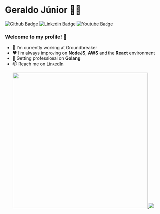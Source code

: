 # Geraldo Júnior 👨‍💻

[![Github Badge](https://img.shields.io/badge/-Github-000?style=flat-square&logo=Github&logoColor=white&link=https://github.com/gerjunior)](https://github.com/gerjunior) [![Linkedin Badge](https://img.shields.io/badge/-LinkedIn-blue?style=flat-square&logo=Linkedin&logoColor=white&link=https://www.linkedin.com/in/gerjunior/)](https://www.linkedin.com/in/gerjunior/) [![Youtube Badge](https://img.shields.io/youtube/views/1WVcZg9BWSM?label=Youtube&style=social)](https://www.youtube.com/watch?v=1WVcZg9BWSM)

### Welcome to my profile! 👋

- 👤 I’m currently working at Groundbreaker 
- ❤ I’m always improving on **NodeJS**, **AWS** and the **React** environment
- 🦾 Getting professional on **Golang** 
- 📫 Reach me on [LinkedIn](https://www.linkedin.com/in/gerjunior/)


<p align="center">
  <!-- <a href="https://github.com/anuraghazra/github-readme-stats">
    <img
      width="320"
      src="https://github-readme-stats.vercel.app/api/top-langs/?username=gerjunior&theme=dracula&custom_title=gerjunior's%20top%20langs"
    />
  </a> -->
  
  <a href="https://github.com/anuraghazra/github-readme-stats">
    <img
      width="435"
      src="https://github-readme-stats.vercel.app/api/wakatime?username=Gerjunior&theme=dracula&custom_title=gerjunior's%20week%20status"
    />
  </a>
  
  <a href="https://github.com/anuraghazra/github-readme-stats">
    <img
      src="https://github-readme-stats.vercel.app/api?username=gerjunior&count_private=true&show_icons=true&custom_title=gerjunior's%20github%20status&hide=issues&count_private=true&theme=dracula"
    />
  </a>
</p>




